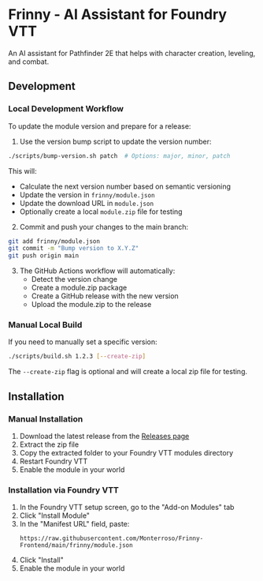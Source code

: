 # Frinny - AI Assistant for Foundry VTT

An AI assistant for Pathfinder 2E that helps with character creation, leveling, and combat.

## Development

### Local Development Workflow

To update the module version and prepare for a release:

1. Use the version bump script to update the version number:

```bash
./scripts/bump-version.sh patch  # Options: major, minor, patch
```

This will:
- Calculate the next version number based on semantic versioning
- Update the version in `frinny/module.json`
- Update the download URL in `module.json`
- Optionally create a local `module.zip` file for testing

2. Commit and push your changes to the main branch:

```bash
git add frinny/module.json
git commit -m "Bump version to X.Y.Z"
git push origin main
```

3. The GitHub Actions workflow will automatically:
   - Detect the version change
   - Create a module.zip package
   - Create a GitHub release with the new version
   - Upload the module.zip to the release

### Manual Local Build

If you need to manually set a specific version:

```bash
./scripts/build.sh 1.2.3 [--create-zip]
```

The `--create-zip` flag is optional and will create a local zip file for testing.

## Installation

### Manual Installation

1. Download the latest release from the [Releases page](https://github.com/Monterroso/Frinny-Frontend/releases)
2. Extract the zip file
3. Copy the extracted folder to your Foundry VTT modules directory
4. Restart Foundry VTT
5. Enable the module in your world

### Installation via Foundry VTT

1. In the Foundry VTT setup screen, go to the "Add-on Modules" tab
2. Click "Install Module"
3. In the "Manifest URL" field, paste:
   ```
   https://raw.githubusercontent.com/Monterroso/Frinny-Frontend/main/frinny/module.json
   ```
4. Click "Install"
5. Enable the module in your world 